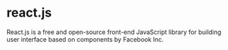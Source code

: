 # react.js
React.js  is a free and open-source front-end JavaScript library for building user interface based on components by Facebook Inc.
